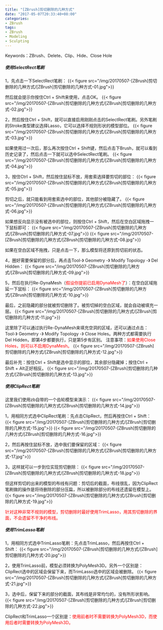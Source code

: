 ```yaml
---
title: "[ZBrush]剪切删除的几种方式"
date: "2017-05-07T20:33:40+08:00"
categories:
- ZBrush
tags:
- ZBrush
- Modeling
- Sculpting
---
```


Keywords：ZBrush、Delete、Clip、Hide、Close Hole

##### 使用SelectRect笔刷

1，先点击一下SelectRect笔刷：
{{< figure src="/img/20170507-[ZBrush]剪切删除的几种方式/[ZBrush]剪切删除的几种方式-01.jpg">}}

然后就会提示你按住Ctrl + Shift来使用，点击OK。
{{< figure src="/img/20170507-[ZBrush]剪切删除的几种方式/[ZBrush]剪切删除的几种方式-02.jpg">}}

2，然后按住Ctrl + Shift，就可以直接启用刚刚点击的SelectRect笔刷。另外笔刷的Stroke类型建议选择Lasso，它可以选择不规则形状的模型部位。
{{< figure src="/img/20170507-[ZBrush]剪切删除的几种方式/[ZBrush]剪切删除的几种方式-03.jpg">}}

如果使用过一次后，那么再次按住Ctrl + Shift键，然后点击下Brush，就可以看到历史记录了，然后点击一下就可以选中SelectRect笔刷。
{{< figure src="/img/20170507-[ZBrush]剪切删除的几种方式/[ZBrush]剪切删除的几种方式-04.jpg">}}

3，按住Ctrl + Shift，然后按住鼠标不放，用套索选择要剪切的部位：
{{< figure src="/img/20170507-[ZBrush]剪切删除的几种方式/[ZBrush]剪切删除的几种方式-05.jpg">}}

剪切之后，就只能看到用套索选中的部位，其他部分被隐藏了。
{{< figure src="/img/20170507-[ZBrush]剪切删除的几种方式/[ZBrush]剪切删除的几种方式-06.jpg">}}

如果想反向显示没有被选中的部位，则按住Ctrl + Shift，然后在空白区域拖拽一下鼠标即可：
{{< figure src="/img/20170507-[ZBrush]剪切删除的几种方式/[ZBrush]剪切删除的几种方式-07.jpg">}}
{{< figure src="/img/20170507-[ZBrush]剪切删除的几种方式/[ZBrush]剪切删除的几种方式-08.jpg">}}

如果在空白区域不拖拽，只是点击一下，那么模型将还原到剪切前的状态。

4，圈好需要保留的部分后，再点击Tool-》 Geometry -》 Modify Topology -》 Del Hidden：
{{< figure src="/img/20170507-[ZBrush]剪切删除的几种方式/[ZBrush]剪切删除的几种方式-09.jpg">}}

5，然后在执行Re-DynaMesh（<font color=red>假设你提前已启用DynaMesh了</font>）：在空白区域拖延一下鼠标：
{{< figure src="/img/20170507-[ZBrush]剪切删除的几种方式/[ZBrush]剪切删除的几种方式-10.jpg">}}

最后，之前隐藏的部分就被剪切删除了。被剪切掉的空白区域，就会自动被填充一层。
{{< figure src="/img/20170507-[ZBrush]剪切删除的几种方式/[ZBrush]剪切删除的几种方式-11.jpg">}}

这里除了可以通过执行Re-DynaMesh来填充空洞的区域，还可以通过点击：Tool-》 Geometry -》 Modify Topology -》 Close Holes。两种方式都需要执行Del Hidden，即第4步都要执行，只是第5步有区别。
注意事项：<font color=red>如果使用Close Holes，则可以不启用DynaMesh。</font>
{{< figure src="/img/20170507-[ZBrush]剪切删除的几种方式/[ZBrush]剪切删除的几种方式-12.jpg">}}

最后补充：按住Ctrl + Shift是选中显示的部位，其余部分隐藏掉；按住Ctrl + Shift + Alt正好相反。
{{< figure src="/img/20170507-[ZBrush]剪切删除的几种方式/[ZBrush]剪切删除的几种方式-13.jpg">}}

##### 使用ClipRect笔刷
这里我们使用zb自带的一个齿轮模型来演示：
{{< figure src="/img/20170507-[ZBrush]剪切删除的几种方式/[ZBrush]剪切删除的几种方式-14.jpg">}}

1，用相同方式选中ClipRect笔刷：先点击ClipRect，然后再按住Ctrl + Shift：
{{< figure src="/img/20170507-[ZBrush]剪切删除的几种方式/[ZBrush]剪切删除的几种方式-15.jpg">}}
{{< figure src="/img/20170507-[ZBrush]剪切删除的几种方式/[ZBrush]剪切删除的几种方式-16.jpg">}}

2，然后再按住鼠标不放，选中我们要保留的区域：
{{< figure src="/img/20170507-[ZBrush]剪切删除的几种方式/[ZBrush]剪切删除的几种方式-17.jpg">}}

3，这样就可以一步到位实现剪切删除：
{{< figure src="/img/20170507-[ZBrush]剪切删除的几种方式/[ZBrush]剪切删除的几种方式-18.jpg">}}

但这样剪切的出来的模型的布线有问题：剪切后的截面，布线很乱，因为ClipRect笔刷做的操作是将待删除的部分压扁，所以被删除部分的布线还遗留在模型上。
{{< figure src="/img/20170507-[ZBrush]剪切删除的几种方式/[ZBrush]剪切删除的几种方式-19.jpg">}}

<font color=red>针对这种非常不规则的模型，剪切删除时最好使用TrimLasso，用其剪切删除的界面，不会遗留不干净的布线。</font>

##### 使用TrimLasso笔刷
1，用相同方式选中TrimLasso笔刷：先点击TrimLasso，然后再按住Ctrl + Shift：
{{< figure src="/img/20170507-[ZBrush]剪切删除的几种方式/[ZBrush]剪切删除的几种方式-20.jpg">}}

2，使用TrimLasso前，模型必须转换为PolyMesh3D。另外一个区别是：ClipRect选中的区域会保留下来，而TrimLasso选中的区域会被删除。
{{< figure src="/img/20170507-[ZBrush]剪切删除的几种方式/[ZBrush]剪切删除的几种方式-21.jpg">}}

3，选中后，保留下来的部分的截面，其布线是非常均匀的，没有所形状影响。
{{< figure src="/img/20170507-[ZBrush]剪切删除的几种方式/[ZBrush]剪切删除的几种方式-22.jpg">}}

ClipRect和TrimLasso一个区别是：<font color=red>使用前者时不需要转换为PolyMesh3D，而使用后者时需要转换为PolyMesh3D。</font>
